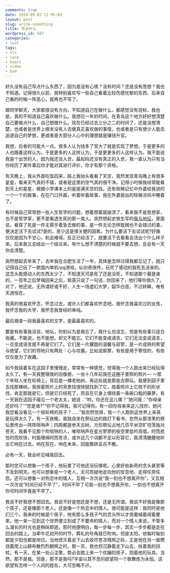 ```yaml
---
comments: true
date: 2010-09-02 21:05:03
layout: post
slug: write-something
title: 写点什么
wordpress_id: 567
categories:
- lost
tags:
- sts
- care
- heart
- video
- bad
---
```


好久没有自己写点什么东西了，因为是没有心情？没有时间？还是没有思想？我也不知道。记得很久以前，我特别喜欢写一些自己看着比较伤感忧郁的东西，后来自己看的时候一阵恶心，就再也不写了。

跟同学聊天，大家都很没有方向，不知道自己在做什么，都感觉没有目标，我也是，真的不知道自己喜欢做什么。我想花一年的时间，在青岛这个地方好好想清楚自己要做点什么，自己想做什么。现在已经过去三分之二的时间了，还是没想清楚，也或者是世界上根本没有人去做真正喜欢做的事情，也或者是只有很少人能去追逐自己的梦想，更或者是大部分人心中的理想就是赚钱升官。

我想，后者的可能大一点。很多人认为钱多了官大了就是实现了梦想，于是更多的人也跟着这样认为，于是更多的人这样认为，于是更更多的人这样认为。我不能说我是个出世的人，因为我还没入世，最起码还没有真正的入世，我一直认为只有当你经历了某件事后你才能对其进行评价，你才有那个资格。

有天晚上，我从外面吃饭回来，路上我抬头看看了天空，竟然发现青岛晚上有很多星星，看来天气真的不错，或者是这里的空气真的很干净。记得小时候我经常能看到天上的星星，根据小学课本上的星座满天空的找，还有依稀记忆中外婆给我讲的一个一个的故事，在在门口外面，听着听着故事，我在外婆扇出的轻微凉风中睡着了。





有时候自己常常想一些人生哲学的问题，想着想着就崩溃了，看来我不是思想家，也不是哲学家，更不是看透生死的那一类人。突然想起史铁生写的[我与地坛](http://dobila.info/other/love/i-and-the-temple-of-earth.html)，里面说，看穿了死是一件无需乎着急去做的事，是一件无论怎样耽搁也不会错过的事，便决定活下去试试?是的，至少这是很关健的因素。为什么要活下去试试呢?好像仅仅是因为不甘心，机会难得。反正已经活了，就要活下去看看会活出个什么样子来。后来我又总结出一个结论来，有什么想不清楚的时候就不要去想，总会有一天你会清楚。

突然想起去年来了，去年我在合肥生活了一年，具体是怎样过得我都忘记了，就只记得自己玩了一款国内单机rpg游戏，仙剑奇侠传，玩完了感动的我死去活来的。这念头能感动人的东西太少了，不知道天河是死了还是没死，不知道那个墓是谁的，一百年之后梦璃回来之后，紫英只说了一句话...你回来了，他们等你很久了。对了，他还说，无所谓好或不好，人生一场虚幻大梦，韶华白首，不过转瞬，唯有天道恒在。



我真的很喜欢怀念，怀念过去，或许人们都喜欢怀念吧。我怀念我喜欢过的女孩，我怀念我的大学，我怀念我曾经的单纯。

最后摘录一段我最喜欢的文字，是最最喜欢的。



> 
要是有些事我没说，地坛，你别以为是我忘了，我什么也没忘，但是有些事只适合收藏。不能说，也不能想，却又不能忘。它们不能变成语言，它们无法变成语言，一旦变成语言就不再是它们了。它们是一片朦胧的温馨与寂寥，是一片成熟的希望与绝望，它们的领地只有两处：心与坟墓。比如说邮票，有些是用于寄信的，有些仅仅是为了收藏。

如今我摇着车在这园子里慢慢走，常常有一种感觉，觉得我一个人跑出来已经玩得太久了。有—天我整理我的旧像册，一张十几年前我在这圈子里照的照片— 一那个年轻人坐在轮椅上，背后是一棵老柏树，再远处就是那座古祭坛。我便到园子里去找那棵树。我按着照片上的背景找很快就找到了它，按着照片上它枝干的形状找，肯定那就是它。但是它已经死了，而且在它身上缠绕着一条碗口粗的藤萝。有一天我在这园子碰见一个老太太，她说：“哟，你还在这儿哪？”她问我：“你母亲还好吗？”“您是谁?”“你不记得我，我可记得你。有一回你母亲来这儿找你，她问我您看没看见一个摇轮椅的孩子？……”我忽然觉得，我一个人跑到这世界上来真是玩得太久了。有一天夜晚，我独自坐在祭坛边的路灯下看书，忽然从那漆黑的祭坛里传出—阵阵唢呐声；四周都是参天古树，方形祭坛占地几百平米空旷坦荡独对苍天，我看不见那个吹唢呐的人，唯唢呐声在星光寥寥的夜空里低吟高唱，时而悲怆时而欢快，时面缠绵时而苍凉，或许这几个词都不足以形容它，我清清醒醒地听出它响在过去，响在现在，响在未来，回旋飘转亘古不散。

必有一天，我会听见喊我回去。

那时您可以想象—个孩子，他玩累了可他还没玩够呢。心里好些新奇的念头甚至等不及到明天。也可以想象是一个老人，无可质疑地走向他的安息地，走得任劳任怨。还可以想象一对热恋中的情人，互相一次次说“我一刻也不想离开你”，又互相一次次说“时间已经不早了”，时间不早了可我—刻也不想离开你，一刻也不想离开你可时间毕竟是不早了。

我说不好我想不想回去。我说不好是想还是不想，还是无所谓。我说不好我是像那个孩子，还是像那个老人，还是像一个热恋中的情人。很可能是这样：我同时是他们三个。我来的时候是个孩子，他有那么多孩子气的念头所以才哭着喊着闹着要来，他一来一见到这个世界便立刻成了不要命的情人，而对一个情人来说，不管多么漫长的时光也是稍纵即逝，那时他便明白，每一步每一步，其实一步步都是走在回去的路上。当牵牛花初开的时节，葬礼的号角就已吹响。但是太阳，他每时每刻都是夕阳也都是旭日。当他熄灭着走下山去收尽苍凉残照之际，正是他在另一面燃烧着爬上山巅布散烈烈朝辉之时。那一天，我也将沉静着走下山去，扶着我的拐杖。有一天，在某一处山洼里，势必会跑上来一个欢蹦的孩子，抱着他的玩具。当然，那不是我。但是，那不是我吗?宇宙以其不息的欲望将一个歌舞炼为永恒。这欲望有怎样一个人间的姓名，大可忽略不计。

